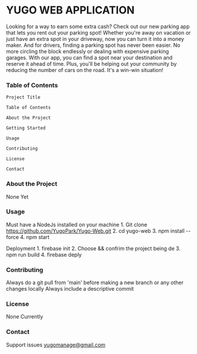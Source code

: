 # YUGO WEB APPLICATION #

Looking for a way to earn some extra cash? Check out our new parking app that lets you rent out your parking spot! Whether you're away on vacation or just have an extra spot in your driveway, now you can turn it into a money maker. And for drivers, finding a parking spot has never been easier. No more circling the block endlessly or dealing with expensive parking garages. With our app, you can find a spot near your destination and reserve it ahead of time. Plus, you'll be helping out your community by reducing the number of cars on the road. It's a win-win situation! 

### Table of Contents ### 


    Project Title

    Table of Contents

    About the Project

    Getting Started

    Usage 

    Contributing

    License

    Contact


### About the Project ###

None Yet

### Usage ###
Must have a NodeJs installed on your machine
    1. Git clone https://github.com/YugoPark/Yugo-Web.git
    2. cd yugo-web
    3. npm install --force
    4. npm start

Deployment
    1. firebase init
    2. Choose && confrim the project being de
    3. npm run build
    4. firebase deply


### Contributing ###

Always do a git pull from 'main' before making a new branch or any other changes locally
Always include a descriptive commit

### License ###

None Currently

### Contact ###

Support issues yugomanage@gmail.com